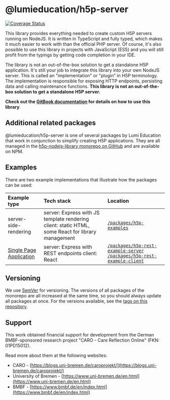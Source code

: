# @lumieducation/h5p-server

[![Coverage Status](https://coveralls.io/repos/github/Lumieducation/H5P-Nodejs-library/badge.svg?branch=master)](https://coveralls.io/github/Lumieducation/H5P-Nodejs-library?branch=master)

This library provides everything needed to create custom H5P servers running on
NodeJS. It is written in TypeScript and fully typed, which makes it much easier
to work with than the official PHP server. Of course, it's also possible to use
this library in projects with JavaScript (ES5) and you will still profit from
the typings by getting code completion in your IDE.

The library is not an out-of-the-box solution to get a standalone H5P
application. It's still your job to integrate this library into your own NodeJS
server. This is called an "implementation" or "plugin" in H5P terminology. The
implementation is responsible for exposing HTTP endpoints, persisting data and
calling maintenance functions. **This library is not an out-of-the-box solution
to get a standalone H5P server.**

**Check out the [GitBook documentation](https://docs.lumi.education) for details
on how to use this library**.

## Additional related packages

@lumieducation/h5p-server is one of several packages by Lumi Education that work
in conjunction to simplify creating H5P applications. They are all managed in
the [h5p-nodejs-library monorepo on
GitHub](https://github.com/lumieducation/h5p-nodejs-library) and are available
on NPM.

## Examples

There are two example implementations that illustrate how the packages can be
used:

| Example type | Tech stack | Location |
| :--- | :--- | :--- |
| server-side-rendering | server: Express with JS template rendering client: static HTML, some React for library management | [`/packages/h5p-examples`](https://github.com/Lumieducation/H5P-Nodejs-library/tree/master/packages/h5p-examples) |
| [Single Page Application](https://docs.lumi.education/development/rest) | server: Express with REST endpoints client: React | [`/packages/h5p-rest-example-server`](https://github.com/Lumieducation/H5P-Nodejs-library/tree/master/packages/h5p-rest-example-server) [`/packages/h5p-rest-example-client`](https://github.com/Lumieducation/H5P-Nodejs-library/tree/master/packages/h5p-rest-example-server) |

## Versioning

We use [SemVer](http://semver.org/) for versioning. The versions of all packages
of the monorepo are all increased at the same time, so you should always update
all packages at once. For the versions available, see the [tags on this
repository](https://github.com/Lumieducation/h5p-nodejs-library/tags).

## Support

This work obtained financial support for development from the German
BMBF-sponsored research project "CARO - Care Reflection Online" (FKN:
01PD15012).

Read more about them at the following websites:

* CARO - [https://blogs.uni-bremen.de/caroprojekt/](https://blogs.uni-bremen.de/caroprojekt/)
* University of Bremen - [https://www.uni-bremen.de/en.html](https://www.uni-bremen.de/en.html)
* BMBF - [https://www.bmbf.de/en/index.html](https://www.bmbf.de/en/index.html)

